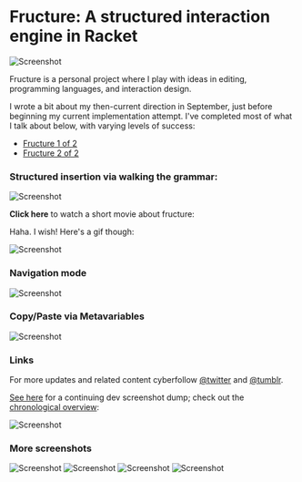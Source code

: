
Fructure: A structured interaction engine in Racket
===================================================

![Screenshot](screenshots/tumblr_pmdgbc2Kgc1y69izqo1_400.png)

Fructure is a personal project where I play with ideas in editing, programming languages, and interaction design.

I wrote a bit about my then-current direction in September, just before beginning my current implementation attempt. I've completed most of what I talk about below, with varying levels of success:
- [Fructure 1 of 2](http://disconcision.com/post/182647782084/fructure-1-of-2)
- [Fructure 2 of 2](http://disconcision.com/post/182647803299/fructure-factoring-2-of-2)


### Structured insertion via walking the grammar:

![Screenshot](screenshots/tumblr_pme22tqxTr1y69izqo1_1280.png)

**Click here** to watch a short movie about fructure:

Haha. I wish! Here's a gif though:

![Screenshot](screenshots/fructure-rounded-modified.gif)


### Navigation mode

![Screenshot](screenshots/2019-02-07-22_19_43-fructure-editor.png)

### Copy/Paste via Metavariables

![Screenshot](screenshots/2019-02-07-22_19_53-fructure-editor.png)


### Links

For more updates and related content cyberfollow [@twitter](https://twitter.com/disconcision) and [@tumblr](http://disconcision.com/).

[See here](https://fructure-editor.tumblr.com/) for a continuing dev screenshot dump; check out the [chronological overview](https://fructure-editor.tumblr.com/archive):

![Screenshot](screenshots/2019-02-07-22_29_41-fructure-editor-Archive.png)

### More screenshots

![Screenshot](screenshots/tumblr_pme1mh4Sdd1y69izqo1_640.png)
![Screenshot](screenshots/tumblr_pme1mabMT01y69izqo1_500.png)
![Screenshot](screenshots/tumblr_pmdg8nEd4h1y69izqo2_640.png)
![Screenshot](screenshots/tumblr_pme1hgBeA41y69izqo1_400.png)
